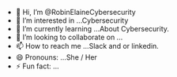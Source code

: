 - 👋 Hi, I’m @RobinElaineCybersecurity
- 👀 I’m interested in ...Cybersecurity 
- 🌱 I’m currently learning ...About Cybersecurity.
- 💞️ I’m looking to collaborate on ...
- 📫 How to reach me ...Slack and or linkedin.
- 😄 Pronouns: ...She / Her
- ⚡ Fun fact: ...

<!---
RobinElaineCybersecurity/RobinElaineCybersecurity is a ✨ special ✨ repository because its `README.md` (this file) appears on your GitHub profile.
You can click the Preview link to take a look at your changes.
--->
